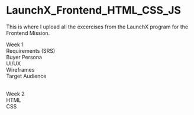 # LaunchX_Frontend_HTML_CSS_JS
This is where I upload all the excercises from the LaunchX program for the Frontend Mission.

Week 1 <br>
  Requirements (SRS)<br>
  Buyer Persona<br>
  UI/UX<br>
  Wireframes<br>
  Target Audience<br><br>
 
 Week 2<br>
  HTML<br>
  CSS<br><br>
